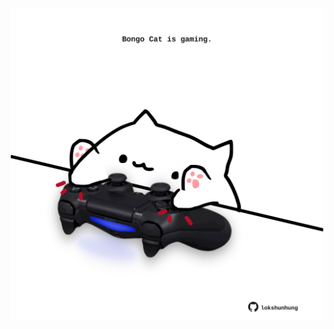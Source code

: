 <!-- built at 18/01/2024, 17:00:46 UTC -->
<p align="center">
  <img width="500" height="500" src="./ReadmeImage.svg">
</p>
